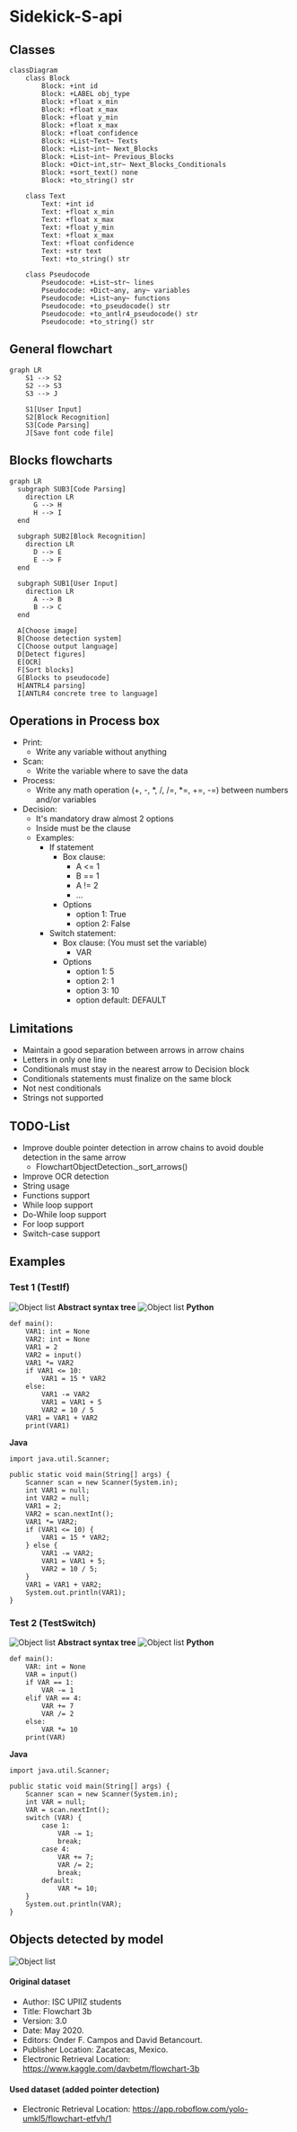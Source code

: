 # Sidekick-S-api


## Classes
```mermaid
classDiagram
    class Block
        Block: +int id
        Block: +LABEL obj_type
        Block: +float x_min
        Block: +float x_max
        Block: +float y_min
        Block: +float x_max
        Block: +float confidence
        Block: +List~Text~ Texts
        Block: +List~int~ Next_Blocks
        Block: +List~int~ Previous_Blocks
        Block: +Dict~int,str~ Next_Blocks_Conditionals
        Block: +sort_text() none
        Block: +to_string() str
      
    class Text
        Text: +int id
        Text: +float x_min
        Text: +float x_max
        Text: +float y_min
        Text: +float x_max
        Text: +float confidence
        Text: +str text
        Text: +to_string() str
    
    class Pseudocode
        Pseudocode: +List~str~ lines
        Pseudocode: +Dict~any, any~ variables
        Pseudocode: +List~any~ functions
        Pseudocode: +to_pseudocode() str
        Pseudocode: +to_antlr4_pseudocode() str
        Pseudocode: +to_string() str

```

## General flowchart
```mermaid
graph LR
    S1 --> S2
    S2 --> S3
    S3 --> J

    S1[User Input]
    S2[Block Recognition]
    S3[Code Parsing]
    J[Save font code file]
```

## Blocks flowcharts
```mermaid
graph LR
  subgraph SUB3[Code Parsing]
    direction LR
      G --> H
      H --> I
  end
  
  subgraph SUB2[Block Recognition]
    direction LR
      D --> E
      E --> F
  end
  
  subgraph SUB1[User Input]
    direction LR
      A --> B
      B --> C
  end
  
  A[Choose image]
  B[Choose detection system]
  C[Choose output language]
  D[Detect figures]
  E[OCR]
  F[Sort blocks]
  G[Blocks to pseudocode]
  H[ANTRL4 parsing]
  I[ANTLR4 concrete tree to language]
```

## Operations in Process box
- Print:
  - Write any variable without anything
- Scan:
  - Write the variable where to save the data
- Process:
  - Write any math operation (+, -, *, /, /=, *=, +=, -=) between numbers and/or variables
- Decision:
  - It's mandatory draw almost 2 options
  - Inside must be the clause
  - Examples:
    - If statement
      - Box clause: 
        - A <= 1
        - B == 1
        - A != 2
        - ...
      - Options
        - option 1: True
        - option 2: False
    - Switch statement:
      - Box clause: (You must set the variable)
        - VAR
      - Options
        - option 1: 5
        - option 2: 1
        - option 3: 10
        - option default: DEFAULT
    

## Limitations
- Maintain a good separation between arrows in arrow chains
- Letters in only one line
- Conditionals must stay in the nearest arrow to Decision block
- Conditionals statements must finalize on the same block
- Not nest conditionals
- Strings not supported

## TODO-List
- Improve double pointer detection in arrow chains to avoid double detection in the same arrow
  - FlowchartObjectDetection._sort_arrows()
- Improve OCR detection
- String usage
- Functions support
- While loop support
- Do-While loop support
- For loop support
- Switch-case support

## Examples
### Test 1 (TestIf)
![Object list](https://raw.githubusercontent.com/alochimpasplum/Sidekick-S-TFG/Entregable_TFG/TestStuff/TestIf.jpg)
**Abstract syntax tree**
![Object list](https://raw.githubusercontent.com/alochimpasplum/Sidekick-S-TFG/Entregable_TFG/TestStuff/parseTreeIf.png)
**Python**
```
def main():
	VAR1: int = None
	VAR2: int = None
	VAR1 = 2
	VAR2 = input()
	VAR1 *= VAR2
	if VAR1 <= 10:
		VAR1 = 15 * VAR2
	else:
		VAR1 -= VAR2
		VAR1 = VAR1 + 5
		VAR2 = 10 / 5
	VAR1 = VAR1 + VAR2
	print(VAR1)
```
**Java**
```
import java.util.Scanner;

public static void main(String[] args) {
	Scanner scan = new Scanner(System.in);
	int VAR1 = null;
	int VAR2 = null;
	VAR1 = 2;
	VAR2 = scan.nextInt();
	VAR1 *= VAR2;
	if (VAR1 <= 10) {
		VAR1 = 15 * VAR2;
	} else {
		VAR1 -= VAR2;
		VAR1 = VAR1 + 5;
		VAR2 = 10 / 5;
	}
	VAR1 = VAR1 + VAR2;
	System.out.println(VAR1);
}
```

### Test 2 (TestSwitch)
![Object list](https://raw.githubusercontent.com/alochimpasplum/Sidekick-S-TFG/Entregable_TFG/User%20Files/Input%20Images/TestSwitch.jpg)
**Abstract syntax tree**
![Object list](https://raw.githubusercontent.com/alochimpasplum/Sidekick-S-TFG/Entregable_TFG/TestStuff/parseTreeSwitch.png)
**Python**
```
def main():
	VAR: int = None
	VAR = input()
	if VAR == 1:
		VAR -= 1
	elif VAR == 4:
		VAR += 7
		VAR /= 2
	else:
		VAR *= 10
	print(VAR)
```
**Java**
```
import java.util.Scanner;

public static void main(String[] args) {
	Scanner scan = new Scanner(System.in);
	int VAR = null;
	VAR = scan.nextInt();
	switch (VAR) {
		case 1:
			VAR -= 1;
			break;
		case 4:
			VAR += 7;
			VAR /= 2;
			break;
		default:
			VAR *= 10;
	}
	System.out.println(VAR);
}
```


## Objects detected by model
![Object list](https://raw.githubusercontent.com/dbetm/handwritten-flowchart-with-cnn/master/model/set_shapes.png)
#### Original dataset
- Author: ISC UPIIZ students
- Title: Flowchart 3b
- Version: 3.0
- Date: May 2020.
- Editors: Onder F. Campos and David Betancourt.
- Publisher Location: Zacatecas, Mexico.
- Electronic Retrieval Location: https://www.kaggle.com/davbetm/flowchart-3b

#### Used dataset (added pointer detection)
- Electronic Retrieval Location: https://app.roboflow.com/yolo-umkl5/flowchart-etfvh/1